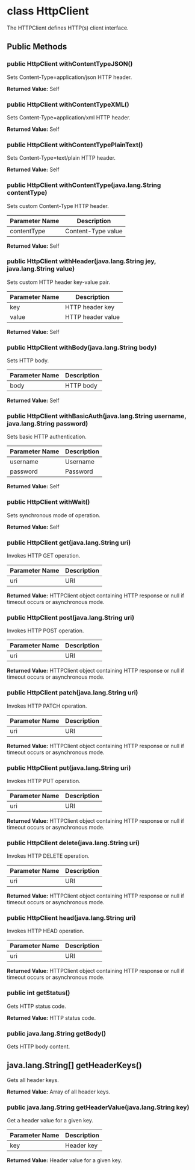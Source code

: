 # class HttpClient


The HTTPClient defines HTTP(s) client interface. 


## Public Methods


### public HttpClient withContentTypeJSON()


Sets Content-Type=application/json HTTP header. 

**Returned Value:** Self


### public HttpClient withContentTypeXML()


Sets Content-Type=application/xml HTTP header. 


**Returned Value:** Self



### public HttpClient withContentTypePlainText()


Sets Content-Type=text/plain HTTP header. 


**Returned Value:** Self


### public HttpClient withContentType(java.lang.String contentType)


Sets custom Content-Type HTTP header. 


|Parameter Name|Description|
|-----|-----|
|contentType|Content-Type value|

**Returned Value:** Self


### public HttpClient withHeader(java.lang.String jey, java.lang.String value)


Sets custom HTTP header key-value pair. 


|Parameter Name|Description|
|-----|-----|
|key|HTTP header key|
|value|HTTP header value|


**Returned Value:** Self


### public HttpClient withBody(java.lang.String body)


Sets HTTP body. 


|Parameter Name|Description|
|-----|-----|
|body|HTTP body|


**Returned Value:** Self
 

### public HttpClient withBasicAuth(java.lang.String username, java.lang.String password)


Sets basic HTTP authentication. 


|Parameter Name|Description|
|-----|-----|
|username|Username|
|password|Password|


**Returned Value:** Self


### public HttpClient withWait()


Sets synchronous mode of operation. 


**Returned Value:** Self


### public HttpClient get(java.lang.String uri)


Invokes HTTP GET operation. 



|Parameter Name|Description|
|-----|-----|
|uri|URI|


**Returned Value:** HTTPClient object containing HTTP response or null if timeout occurs or asynchronous mode.


### public HttpClient post(java.lang.String uri)


Invokes HTTP POST operation. 


|Parameter Name|Description|
|-----|-----|
|uri|URI|


**Returned Value:** HTTPClient object containing HTTP response or null if timeout occurs or asynchronous mode.


### public HttpClient patch(java.lang.String uri)


Invokes HTTP PATCH operation. 


|Parameter Name|Description|
|-----|-----|
|uri|URI|


**Returned Value:** HTTPClient object containing HTTP response or null if timeout occurs or asynchronous mode.


### public HttpClient put(java.lang.String uri)


Invokes HTTP PUT operation. 


|Parameter Name|Description|
|-----|-----|
|uri|URI|


**Returned Value:** HTTPClient object containing HTTP response or null if timeout occurs or asynchronous mode.


### public HttpClient delete(java.lang.String uri)


Invokes HTTP DELETE operation. 


|Parameter Name|Description|
|-----|-----|
|uri|URI|


**Returned Value:** HTTPClient object containing HTTP response or null if timeout occurs or asynchronous mode.
 

### public HttpClient head(java.lang.String uri)


Invokes HTTP HEAD operation. 


|Parameter Name|Description|
|-----|-----|
|uri|URI|


**Returned Value:** HTTPClient object containing HTTP response or null if timeout occurs or asynchronous mode.


### public int getStatus()

Gets HTTP status code. 

**Returned Value:** HTTP status code. 


### public java.lang.String getBody()


Gets HTTP body content. 


## java.lang.String[] getHeaderKeys()


Gets all header keys. 


**Returned Value:** Array of all header keys.


### public java.lang.String getHeaderValue(java.lang.String key)


Get a header value for a given key. 


|Parameter Name|Description|
|-----|-----|
|key|Header key|


**Returned Value:** Header value for a given key.






